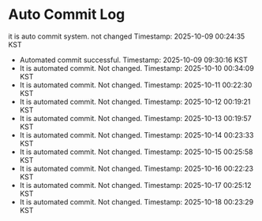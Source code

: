 # Auto Commit Log

it is auto commit system. not changed
Timestamp: 2025-10-09 00:24:35 KST
- Automated commit successful. Timestamp: 2025-10-09 09:30:16 KST
- It is automated commit. Not changed. Timestamp: 2025-10-10 00:34:09 KST
- It is automated commit. Not changed. Timestamp: 2025-10-11 00:22:30 KST
- It is automated commit. Not changed. Timestamp: 2025-10-12 00:19:21 KST
- It is automated commit. Not changed. Timestamp: 2025-10-13 00:19:57 KST
- It is automated commit. Not changed. Timestamp: 2025-10-14 00:23:33 KST
- It is automated commit. Not changed. Timestamp: 2025-10-15 00:25:58 KST
- It is automated commit. Not changed. Timestamp: 2025-10-16 00:22:23 KST
- It is automated commit. Not changed. Timestamp: 2025-10-17 00:25:12 KST
- It is automated commit. Not changed. Timestamp: 2025-10-18 00:23:29 KST
